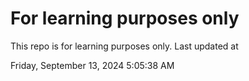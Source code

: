 # For learning purposes only
This repo is for learning purposes only.
Last updated at

Friday, September 13, 2024 5:05:38 AM

